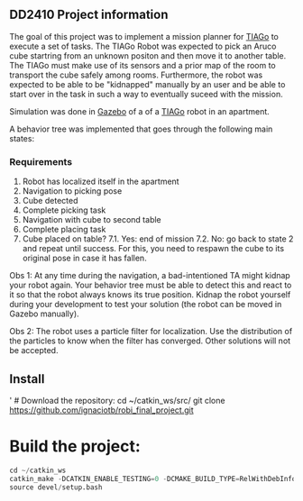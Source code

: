 ## DD2410 Project information ##

The goal of this project was to implement a mission planner for [TIAGo](https://pal-robotics.com/robots/tiago/) to execute a set of tasks.
The TIAGo Robot was expected to pick an Aruco cube startring from an unknown positon and then move it to another table. The TIAGo must make use of its sensors and a prior map of the room to transport the cube safely among rooms. Furthermore, the robot was expected to be able to be "kidnapped" manually by an user and be able to start over in the task in such a way to eventually suceed with the mission. 


Simulation was done in [Gazebo](http://gazebosim.org/) of a of a [TIAGo](https://pal-robotics.com/robots/tiago/) robot in an apartment.

A behavior tree was implemented that goes through the following main states:

### Requirements ###
1. Robot has localized itself in the apartment
2. Navigation to picking pose
3. Cube detected
4. Complete picking task 
5. Navigation with cube to second table
6. Complete placing task
7. Cube placed on table?
  7.1. Yes: end of mission
  7.2. No: go back to state 2 and repeat until success. For this, you need to respawn the cube to its original pose in case it has fallen.

Obs 1: At any time during the navigation, a bad-intentioned TA might kidnap your robot again. Your behavior tree must be able to detect this and react to it so that the robot always knows its true position. Kidnap the robot yourself during your development to test your solution (the robot can be moved in Gazebo manually).

Obs 2: The robot uses a particle filter for localization. Use the distribution of the particles to know when the filter has converged. Other solutions will not be accepted.

## Install ##
' # Download the repository:
cd ~/catkin_ws/src/
git clone https://github.com/ignaciotb/robi_final_project.git

# Build the project:

```python
cd ~/catkin_ws
catkin_make -DCATKIN_ENABLE_TESTING=0 -DCMAKE_BUILD_TYPE=RelWithDebInfo
source devel/setup.bash
```

